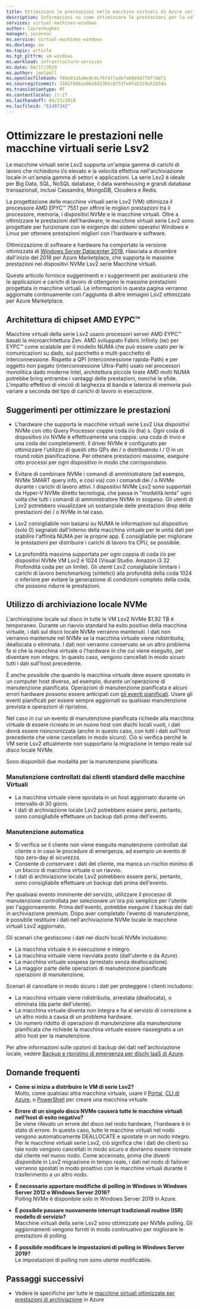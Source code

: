 ```yaml
---
title: Ottimizzare le prestazioni nelle macchine virtuali di Azure serie Lsv2 - archiviazione | Microsoft Docs
description: Informazioni su come ottimizzare le prestazioni per la soluzione nelle macchine virtuali serie Lsv2.
services: virtual-machines-windows
author: laurenhughes
manager: jeconnoc
ms.service: virtual-machines-windows
ms.devlang: na
ms.topic: article
ms.tgt_pltfrm: vm-windows
ms.workload: infrastructure-services
ms.date: 04/17/2019
ms.author: joelpell
ms.openlocfilehash: f84e81a5a9e9c9cf6f477adefa0869d776f7dd71
ms.sourcegitcommit: 3102f886aa962842303c8753fe8fa5324a52834a
ms.translationtype: MT
ms.contentlocale: it-IT
ms.lasthandoff: 04/23/2019
ms.locfileid: "61487342"
---
```

# <a name="optimize-performance-on-the-lsv2-series-virtual-machines"></a>Ottimizzare le prestazioni nelle macchine virtuali serie Lsv2

Le macchine virtuali serie Lsv2 supporta un'ampia gamma di carichi di lavoro che richiedono i/o elevato e la velocità effettiva nell'archiviazione locale in un'ampia gamma di settori e applicazioni.  La serie Lsv2 è ideale per Big Data, SQL, NoSQL database, il data warehousing e grandi database transazionali, inclusi Cassandra, MongoDB, Cloudera e Redis.

La progettazione delle macchine virtuali serie Lsv2 (VM) ottimizza il processore AMD EPYC™ 7551 per offrire le migliori prestazioni tra il processore, memoria, i dispositivi NVMe e le macchine virtuali. Oltre a ottimizzare le prestazioni dell'hardware, le macchine virtuali serie Lsv2 sono progettate per funzionare con le esigenze dei sistemi operativi Windows e Linux per ottenere prestazioni migliori con l'hardware e software.

Ottimizzazione di software e hardware ha comportato la versione ottimizzata di [Windows Server Datacenter 2019](https://azuremarketplace.microsoft.com/marketplace/apps/Microsoft.WindowsServer?tab=Overview), rilasciata a dicembre dall'inizio del 2018 per Azure Marketplace, che supporta le massime prestazioni nei dispositivi NVMe Lsv2 serie Macchine virtuali.

Questo articolo fornisce suggerimenti e i suggerimenti per assicurarsi che le applicazioni e carichi di lavoro di ottengono le massime prestazioni progettata in macchine virtuali. Le informazioni in questa pagina verranno aggiornate continuamente con l'aggiunta di altre immagini Lsv2 ottimizzato per Azure Marketplace.

## <a name="amd-eypc-chipset-architecture"></a>Architettura di chipset AMD EYPC™

Macchine virtuali della serie Lsv2 usano processori server AMD EYPC™ basati la microarchitettura Zen. AMD sviluppato Fabric Infinity (se) per EYPC™ come scalabile per il modello NUMA che può essere usato per le comunicazioni su dado, sul pacchetto e multi-pacchetto di interconnessione. Rispetto a QPI (interconnessione rapida-Path) e per oggetto non pagato (interconnessione Ultra-Path) usato nei processori monolitica dado moderne Intel, architettura piccole tirate AMD molti NUMA potrebbe bring entrambe i vantaggi delle prestazioni, nonché le sfide. L'impatto effettivo di vincoli di larghezza di banda e latenza di memoria può variare a seconda del tipo di carichi di lavoro in esecuzione.

## <a name="tips-for-maximizing-performance"></a>Suggerimenti per ottimizzare le prestazioni

* L'hardware che supporta le macchine virtuali serie Lsv2 Usa dispositivi NVMe con otto Query Processor coppie coda i/o (ha) s. Ogni coda di dispositivo i/o NVMe è effettivamente una coppia: una coda di invio e una coda dei completamenti. Il driver NVMe è configurato per ottimizzare l'utilizzo di questi otto QPs dei / o distribuendo I / O in un round robin pianificazione. Per ottenere prestazioni massime, eseguire otto processi per ogni dispositivo in modo che corrispondano.

* Evitare di combinare NVMe i comandi di amministratore (ad esempio, NVMe SMART query info, e così via) con i comandi dei / o NVMe durante i carichi di lavoro attivi. I dispositivi NVMe Lsv2 sono supportati da Hyper-V NVMe diretto tecnologia, che passa in "modalità lenta" ogni volta che tutti i comandi di amministratore NVMe in sospeso. Gli utenti di Lsv2 potrebbero visualizzare un sostanziale delle prestazioni drop delle prestazioni dei / o NVMe in tal caso.

* Lsv2 consigliabile non basarsi su NUMA le informazioni sul dispositivo (solo 0) segnalati dall'interno della macchina virtuale per le unità dati per stabilire l'affinità NUMA per le proprie app. È consigliabile per migliorare le prestazioni per distribuire i carichi di lavoro tra CPU, se possibile. 

* La profondità massima supportata per ogni coppia di coda i/o per dispositivi NVMe VM Lsv2 è 1024 (Visual Studio. Amazon i3 32 Profondità coda per un limite). Gli utenti Lsv2 consigliabile limitare i carichi di lavoro benchmarking (sintetici) alla profondità della coda 1024 o inferiore per evitare la generazione di condizioni completo della coda, che possono ridurre le prestazioni.

## <a name="utilizing-local-nvme-storage"></a>Utilizzo di archiviazione locale NVMe

L'archiviazione locale sul disco in tutte le VM Lsv2 NVMe $1,92 TB è temporaneo. Durante un riavvio standard ha esito positivo della macchina virtuale, i dati sul disco locale NVMe verranno mantenuti. I dati non verranno mantenute nel NVMe se la macchina virtuale viene ridistribuita, deallocata o eliminata. I dati non verranno conservato se un altro problema fa sì che la macchina virtuale o l'hardware in che cui viene eseguito, per diventare non integro. In questo caso, vengono cancellati in modo sicuro tutti i dati sull'host precedente.

È anche possibile che quando la macchina virtuale deve essere spostato in un computer host diverso, ad esempio, durante un'operazione di manutenzione pianificata. Operazioni di manutenzione pianificata e alcuni errori hardware possono essere anticipati con [gli eventi pianificati](scheduled-events.md). Usare gli eventi pianificati per essere sempre aggiornati su qualsiasi manutenzione prevista e operazioni di ripristino.

Nel caso in cui un evento di manutenzione pianificata richiede alla macchina virtuale di essere ricreato in un nuovo host con dischi locali vuoti, i dati dovrà essere risincronizzata (anche in questo caso, con tutti i dati sull'host precedente che viene cancellato in modo sicuro). Ciò si verifica perché le VM serie Lsv2 attualmente non supportano la migrazione in tempo reale sul disco locale NVMe.

Sono disponibili due modalità per la manutenzione pianificata.

### <a name="standard-vm-customer-controlled-maintenance"></a>Manutenzione controllati dai clienti standard delle macchine Virtuali

- La macchina virtuale viene spostata in un host aggiornato durante un intervallo di 30 giorni.
- I dati di archiviazione locale Lsv2 potrebbero essere persi, pertanto, sono consigliabile effettuare un backup dati prima dell'evento.

### <a name="automatic-maintenance"></a>Manutenzione automatica

- Si verifica se il cliente non viene eseguita manutenzione controllati dal cliente o in caso le procedure di emergenza, ad esempio un evento di tipo zero-day di sicurezza.
- Consente di conservare i dati del cliente, ma manca un rischio minimo di un blocco di macchina virtuale o un riavvio.
- I dati di archiviazione locale Lsv2 potrebbero essere persi, pertanto, sono consigliabile effettuare un backup dati prima dell'evento.

Per qualsiasi evento imminente del servizio, utilizzare il processo di manutenzione controllata per selezionare un'ora più semplice per l'utente per l'aggiornamento. Prima dell'evento, potrebbe eseguire il backup dei dati in archiviazione premium. Dopo aver completato l'evento di manutenzione, è possibile restituire i dati nell'archiviazione NVMe locale le macchine virtuali Lsv2 aggiornato.

Gli scenari che gestiscono i dati nei dischi locali NVMe includono:

- La macchina virtuale è in esecuzione e integro.
- La macchina virtuale viene riavviata posto (dall'utente o da Azure).
- La macchina virtuale sospesa (arrestato senza deallocazione).
- La maggior parte delle operazioni di manutenzione pianificate operazioni di manutenzione.

Scenari di cancellare in modo sicuro i dati per proteggere i clienti includono:

- La macchina virtuale viene ridistribuita, arrestata (deallocata), o eliminata (da parte dell'utente).
- La macchina virtuale diventa non integra e ha al servizio di correzione a un altro nodo a causa di un problema hardware.
- Un numero ridotto di operazioni di manutenzione alla manutenzione pianificata che richiede la macchina virtuale essere riassegnato a un altro host per la manutenzione.

Per altre informazioni sulle opzioni di backup dei dati nell'archiviazione locale, vedere [Backup e ripristino di emergenza per dischi IaaS di Azure](backup-and-disaster-recovery-for-azure-iaas-disks.md).

## <a name="frequently-asked-questions"></a>Domande frequenti

* **Come si inizia a distribuire le VM di serie Lsv2?**  
   Molto, come qualsiasi altra macchina virtuale, usare il [Portal](quick-create-portal.md), [CLI di Azure](quick-create-cli.md), o [PowerShell](quick-create-powershell.md) per creare una macchina virtuale.

* **Errore di un singolo disco NVMe causerà tutte le macchine virtuali nell'host di esito negativo?**  
   Se viene rilevato un errore del disco nel nodo hardware, l'hardware è in stato di errore. In questo caso, tutte le macchine virtuali nel nodo vengono automaticamente DEALLOCATE e spostate in un nodo integro. Per le macchine virtuali serie Lsv2, ciò significa che i dati dei clienti su tale nodo vengono cancellati in modo sicuro e dovranno essere ricreate dal cliente nel nuovo nodo. Come accennato, prima che diventi disponibile in Lsv2 migrazione in tempo reale, i dati nel nodo di failover verranno spostati in modo proattivo con le macchine virtuali durante il trasferimento a un altro nodo.

* **È necessario apportare modifiche di polling in Windows in Windows Server 2012 o Windows Server 2016?**  
   Polling NVMe è disponibile solo in Windows Server 2019 in Azure.  

* **È possibile passare nuovamente interrupt tradizionali routine (ISR) modello di servizio?**  
   Macchine virtuali della serie Lsv2 sono ottimizzate per NVMe polling. Gli aggiornamenti vengono forniti in modo continuativo per migliorare le prestazioni di polling.

* **È possibile modificare le impostazioni di polling in Windows Server 2019?**  
   Le impostazioni di polling non sono utente modificabile.
   
## <a name="next-steps"></a>Passaggi successivi

* Vedere le specifiche per tutte le [macchine virtuali ottimizzate per prestazioni di archiviazione](sizes-storage.md) in Azure

